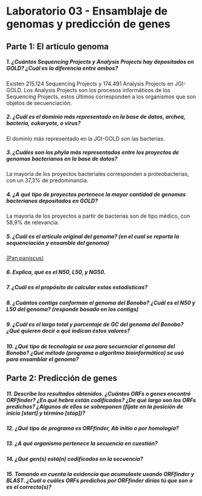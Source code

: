 # Laboratorio 03 - Ensamblaje de genomas y predicción de genes
## Parte 1: El artículo genoma
##### 1. ¿Cuántos Sequencing Projects y Analysis Projects hay depositados en GOLD? ¿Cuál es la diferencia entre ambos?
Existen 215.124 Sequencing Projects y 174.491 Analysis Projects en JGI-GOLD. Los Analysis Projects son los procesos informáticos de los Sequencing Projects, estos últimos corresponden a los organismos que son objetos de secuenciación. 
##### 2. ¿Cuál es el dominio más representado en la base de datos, archea, bacteria, eukaryote, o virus?
El dominio más representado en la JGI-GOLD son las bacterias.
##### 3. ¿Cuáles son los phyla más representados entre los proyectos de genomas bacterianos en la base de datos?
La mayoría de los proyectos bacteriales corresponden a proteobacterias, con un 37,3% de predominancia.
##### 4. ¿A qué tipo de proyectos pertenece la mayor cantidad de genomas bacterianos depositados en GOLD?
La mayoría de los proyectos a partir de bacterias son de tipo médico, con 58,9% de relevancia.
##### 5. ¿Cuál es el artículo original del genoma? (en el cual se reporta la sequenciación y ensamble del genoma)
[(Pan paniscus)](https://www.ncbi.nlm.nih.gov/genome/?term=Pan+paniscus)
##### 6. Explica, qué es el N50, L50, y NG50.

##### 7. ¿Cuál es el propósito de calcular estas estadísticas?

##### 8. ¿Cuántos contigs conforman el genoma del Bonobo? ¿Cuál es el N50 y L50 del genoma? (responde basado en los contigs)

##### 9. ¿Cuál es el largo total y porcentaje de GC del genoma del Bonobo? ¿Qué quieren decir o qué indican éstos valores?

##### 10. ¿Qué tipo de tecnología se uso para secuenciar el genoma del Bonobo? ¿Qué método (programa o algorítmo bioinformático) se usó para ensamblar el genoma?

## Parte 2: Predicción de genes
##### 11. Describe los resultados obtenidos. ¿Cuántos ORFs o genes encontró ORFfinder? ¿En qué hebra están codificados? ¿De qué largo son los ORFs predichos? ¿Algunos de ellos se sobreponen (fíjate en la posición de inicio [start] y término [stop])?

##### 12. ¿Qué tipo de programa es ORFfinder, Ab initio o por homología?

##### 13. ¿A qué organismo pertenece la secuencia en cuestión?

##### 14. ¿Qué gen(s) está(n) codificados en la secuencia?

##### 15. Tomando en cuenta la evidencia que acumulaste usando ORFfinder y BLAST. ¿Cuál o cuáles ORFs predichos por ORFfinder dirías tú que son o es el correcto(s)?
